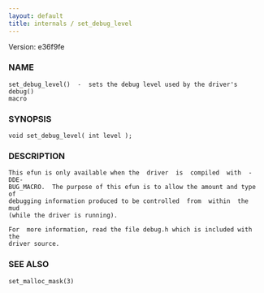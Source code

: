 ```yaml
---
layout: default
title: internals / set_debug_level
---
```


Version: e36f9fe




### NAME
    set_debug_level()  -  sets the debug level used by the driver's debug()
    macro


### SYNOPSIS
    void set_debug_level( int level );


### DESCRIPTION
    This efun is only available when the  driver  is  compiled  with  -DDE‐
    BUG_MACRO.  The purpose of this efun is to allow the amount and type of
    debugging information produced to be controlled  from  within  the  mud
    (while the driver is running).

    For  more information, read the file debug.h which is included with the
    driver source.


### SEE ALSO
    set_malloc_mask(3)



